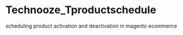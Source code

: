 Technooze_Tproductschedule
==========================

scheduling product activation and deactivation in magento ecommerce
